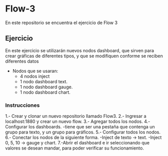 # Flow-3
En este repositorio se encuentra el ejercicio de Flow 3

## Ejercicio
En este ejercicio se utilizarán nuevos nodos dashboard, que sirven para crear gráficas de diferentes tipos, y que se modifiquen conforme se reciben diferentes datos
- Nodos que se usaran:
	- 4 nodos inject
	- 1 nodo dashboard text.
	- 1 nodo dashboard gauge.
	- 1 nodo dashboard chart.
### Instrucciones
1.- Crear y clonar un nuevo repositorio llamado Flow3.
2.- Ingresar a localhost:1880 y crear un nuevo flow.
3.- Agregar todos los nodos.
4.- Configurar los dashboards.
	-tiene que ser una pestaña que contenga un grupo para texto, y un grupo para gráficos.
5.- Configurar todos los nodos.
6.- Conectar los nodos de la siguiente forma.
	-Inject de texto -> text.
	-Inject 0, 5, 10 -> gauge y chart.
7.-Abrir el dashboard e ir seleccionando que valores se desean mandar, para poder verificar su funcionamiento.
